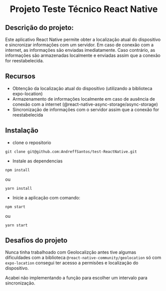 <h1
  align='center'
>Projeto Teste Técnico React Native</h1>

## Descrição do projeto:
  Este aplicativo React Native permite obter a localização atual do dispositivo e sincronizar informações com um servidor. Em caso de conexão com a internet, as informações são enviadas imediatamente. Caso contrário, as informações são armazenadas localmente e enviadas assim que a conexão for reestabelecida.

## Recursos
- Obtenção da localização atual do dispositivo (utilizando a biblioteca expo-location)
- Armazenamento de informações localmente em caso de ausência de conexão com a internet (@react-native-async-storage/async-storage)
- Sincronização de informações com o servidor assim que a conexão for reestabelecida

## Instalação
- clone o repositorio 
```
git clone git@github.com:AndreffSantos/test-ReactNative.git
```
- Instale as dependencias 
```
npm install 
```
ou 
```
yarn install
```
- Inicie a aplicação com comando:
```
npm start
```
ou
```
yarn start
```


## Desafios do projeto 
Nunca tinha trabalhoado com Geolocalizção antes tive algumas dificuldades com a biblioteca `@react-native-community/geolocation` só com `expo-location` consegui ter acesso a permisões e localização do dispositivo.

Acabei não implementando a função para escolher um intervalo para sincronização. 